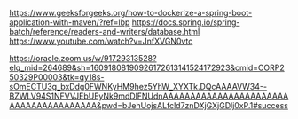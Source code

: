 https://www.geeksforgeeks.org/how-to-dockerize-a-spring-boot-application-with-maven/?ref=lbp
https://docs.spring.io/spring-batch/reference/readers-and-writers/database.html
https://www.youtube.com/watch?v=JnfXVGN0vtc

https://oracle.zoom.us/w/91729313528?elq_mid=264689&sh=16091808190926172613141524172923&cmid=CORP250329P00003&tk=qy18s-sOmECTU3g_bxDdg0FWNKyHM9hez5YhW_XYXTk.DQcAAAAVW34--BZWLV94S1NFVVJEbUEyNk9mdDlFNUdnAAAAAAAAAAAAAAAAAAAAAAAAAAAAAAAAAAAAAAA&pwd=bJehUojsALfcld7znDXjGXjGDlj0xP.1#success

